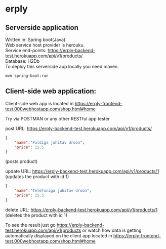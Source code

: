# erply

## Serverside application


Written in: Spring boot(Java) </br>
Web service host provider is herouku.</br>
Service end-points: https://erply-backend-test.herokuapp.com/api/v1/products/</br>
Database: H2Db</br>
To deploy this serverside app locally you need maven.
```
mvn spring-boot:run
```


## Client-side web application:

Client-side web app is located in https://erply-frontend-test.000webhostapp.com/shop.html#home

Try via POSTMAN or any other RESTful app tester

post
URL: https://erply-backend-test.herokuapp.com/api/v1/products/
```json
{
	"name":"Puldiga juhitav droon",
	"price": 15.5
}
```
(posts product)

update
URL: https://erply-backend-test.herokuapp.com/api/v1/products/1
(updates the product with id 1)

```json
{
	"name":"Telefoniga juhitav droon",
	"price": 15.5
}
```

delete
URL: https://erply-backend-test.herokuapp.com/api/v1/products/1
(deletes the product with id 1)

To see the result just go https://erply-backend-test.herokuapp.com/api/v1/products or watch how data is getting automatically displayed on the client app located in https://erply-frontend-test.000webhostapp.com/shop.html#home
